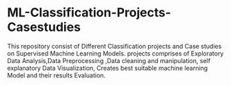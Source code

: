 # ML-Classification-Projects-Casestudies
This repository consist of Different Classification projects and Case studies on Supervised Machine Learning Models. projects comprises of Exploratory Data Analysis,Data Preprocessing ,Data cleaning and manipulation, self explanatory Data Visualization, Creates best suitable machine learning Model and their results Evaluation. 
